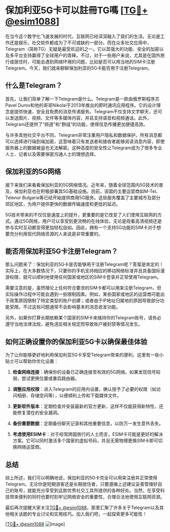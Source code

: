 # 保加利亚5G卡可以註冊TG嗎 [[TG💪+ @esim1088](https://t.me/s/esim1088)]

在当今这个数字化飞速发展的时代，互联网已经深深融入了我们的生活。无论是工作还是娱乐，社交软件都成为了不可或缺的一部分。而在众多社交应用中，Telegram（简称TG）无疑是最受欢迎的之一。它以其强大的功能、安全的加密以及多平台支持赢得了全球用户的青睐。不过，对于一些用户来说，尤其是在国外旅行或居住时，可能会遇到网络环境的问题，比如是否可以用当地的SIM卡注册Telegram。今天，我们就来聊聊保加利亚的5G卡能否用于注册Telegram。

## 什么是Telegram？

首先，让我们简单了解一下Telegram是什么。Telegram是一款由俄罗斯程序员Pavel Durov和他的哥哥Nikolai于2013年推出的即时通讯应用程序。它的设计理念是提供快速、安全且免费的消息传递服务。Telegram不仅支持文字聊天，还可以发送图片、视频、文件等多媒体内容，并且支持语音和视频通话。此外，Telegram还提供了“频道”和“群组”的功能，使得信息传播更加便捷高效。

与许多其他社交平台不同，Telegram非常注重用户隐私和数据保护。所有消息都可以选择进行端到端加密，这意味着只有发送者和接收者能够阅读消息内容，即使服务器上的数据被盗也无法解密。这种高度的安全性让Telegram成为了很多专业人士、记者以及需要保密沟通人士的理想选择。

## 保加利亚的5G网络

接下来我们来看看保加利亚的5G网络情况。近年来，随着全球范围内5G技术的普及，保加利亚也在积极部署其5G基础设施。目前，该国的主要运营商如M-Tel、Telenor Bulgaria等已经开始提供商用5G服务。这些服务覆盖了主要城市及部分郊区地区，为用户提供更快的数据传输速度和更低的延迟。

5G技术带来的不仅仅是速度上的提升，更重要的是它改变了人们使用互联网的方式。通过5G网络，用户可以享受到更流畅的在线体验，无论是观看高清视频还是参与实时互动都变得更加轻松自如。因此，拥有一个支持5G功能的SIM卡对于想要充分利用现代网络资源的人来说是非常重要的。

## 能否用保加利亚5G卡注册Telegram？

那么问题来了：保加利亚的5G卡是否能够用于注册Telegram呢？答案是肯定的！实际上，在大多数情况下，只要你的手机支持相应的移动网络标准并且具备国际漫游权限，就可以顺利地使用任何国家或地区的SIM卡登录并正常使用Telegram。

需要注意的是，虽然理论上任何符合要求的SIM卡都可以用来注册Telegram，但实际操作过程中可能会遇到一些限制因素。例如，某些国家或地区的运营商可能出于政策原因限制了特定类型的账户创建；或者由于IP地址归属地的原因导致部分功能受限。不过这些问题通常不会影响基本的消息收发功能。

另外，如果你打算长期依赖某个国家的SIM卡来维持你的Telegram账号，请务必遵守当地法律法规，避免违反相关规定而导致账户被封禁等情况发生。

## 如何正确设置你的保加利亚5G卡以确保最佳体验

为了让你能够更好地利用保加利亚5G卡享受Telegram带来的便利，这里有一些小贴士可以帮助你优化设置：

1. **检查网络连接**：确保你的设备已正确连接至有效的5G网络。如果发现信号较弱，尝试更换位置或重启路由器。
   
2. **调整应用权限**：进入Telegram的应用内设置，确认授予了必要的权限（如访问相册、存储空间等），以便顺利上传和下载媒体文件。
   
3. **更新软件版本**：定期检查并安装最新的官方更新，这样不仅能获得新特性，还能修复潜在的安全漏洞。
   
4. **备份重要数据**：定期备份聊天记录和其他重要信息，以防万一发生意外丢失。
   
5. **考虑使用ESIM卡**：对于经常跨国旅行的人士而言，ESIM卡可能是更好的解决方案。它可以同时激活多个国家的虚拟号码，并且无需物理更换SIM卡即可切换网络运营商。

## 总结

综上所述，我们可以明确地说，保加利亚的5G卡完全可以用来注册并正常使用Telegram。无论你是短期游客还是长期居住者，只要遵循上述建议妥善管理好自己的账号，就能充分享受到这款优秀社交工具所提供的各种好处。当然，在享受科技带来便利的同时也要时刻牢记网络安全的重要性，合理合法地使用互联网资源。

最后再次提醒大家关注[TG💪+ @esim1088](https://t.me/s/esim1088)，那里汇聚了许多关于Telegram以及其他相关话题的专业讨论和实用技巧。加入我们吧，一起探索更多可能性！

[[TG💪+ @esim1088](https://t.me/s/esim1088) ![Image](https://i.postimg.cc/4NQfJmqS/Snipaste-2025-05-13-00-14-12.png)]
